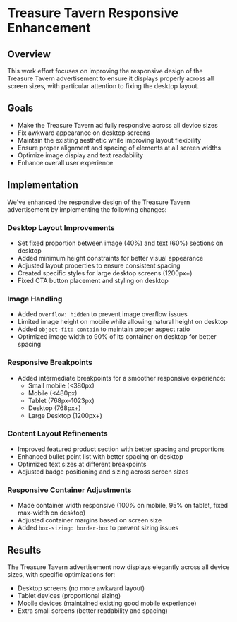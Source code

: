 # Treasure Tavern Responsive Enhancement

## Overview
This work effort focuses on improving the responsive design of the Treasure Tavern advertisement to ensure it displays properly across all screen sizes, with particular attention to fixing the desktop layout.

## Goals
- Make the Treasure Tavern ad fully responsive across all device sizes
- Fix awkward appearance on desktop screens
- Maintain the existing aesthetic while improving layout flexibility
- Ensure proper alignment and spacing of elements at all screen widths
- Optimize image display and text readability
- Enhance overall user experience

## Implementation
We've enhanced the responsive design of the Treasure Tavern advertisement by implementing the following changes:

### Desktop Layout Improvements
- Set fixed proportion between image (40%) and text (60%) sections on desktop
- Added minimum height constraints for better visual appearance
- Adjusted layout properties to ensure consistent spacing
- Created specific styles for large desktop screens (1200px+)
- Fixed CTA button placement and styling on desktop

### Image Handling
- Added `overflow: hidden` to prevent image overflow issues
- Limited image height on mobile while allowing natural height on desktop
- Added `object-fit: contain` to maintain proper aspect ratio
- Optimized image width to 90% of its container on desktop for better spacing

### Responsive Breakpoints
- Added intermediate breakpoints for a smoother responsive experience:
  - Small mobile (<380px)
  - Mobile (<480px)
  - Tablet (768px-1023px)
  - Desktop (768px+)
  - Large Desktop (1200px+)

### Content Layout Refinements
- Improved featured product section with better spacing and proportions
- Enhanced bullet point list with better spacing on desktop
- Optimized text sizes at different breakpoints
- Adjusted badge positioning and sizing across screen sizes

### Responsive Container Adjustments
- Made container width responsive (100% on mobile, 95% on tablet, fixed max-width on desktop)
- Adjusted container margins based on screen size
- Added `box-sizing: border-box` to prevent sizing issues

## Results
The Treasure Tavern advertisement now displays elegantly across all device sizes, with specific optimizations for:
- Desktop screens (no more awkward layout)
- Tablet devices (proportional sizing)
- Mobile devices (maintained existing good mobile experience)
- Extra small screens (better readability and spacing)
